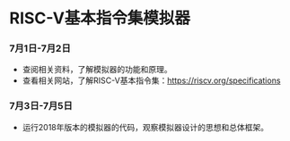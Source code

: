 <h1>RISC-V基本指令集模拟器</h1>
<h3>7月1日-7月2日</h3>
<ul>
<li>查阅相关资料，了解模拟器的功能和原理。</li>
<li>查看相关网站，了解RISC-V基本指令集：<a href="https://riscv.org/specifications">https://riscv.org/specifications</a></li>
</ul>
<h3>7月3日-7月5日</h3>
<ul>
<li>运行2018年版本的模拟器的代码，观察模拟器设计的思想和总体框架。
</ul>
</body></html>
